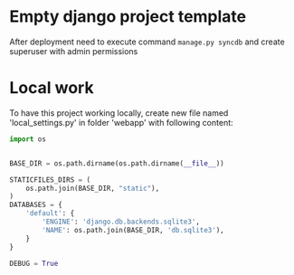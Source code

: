 # Empty django project template
After deployment need to execute command `manage.py syncdb`
and create superuser with admin permissions

# Local work
To have this project working locally,
create new file named 'local_settings.py' in folder 'webapp' with following content:
```python
import os


BASE_DIR = os.path.dirname(os.path.dirname(__file__))

STATICFILES_DIRS = (
    os.path.join(BASE_DIR, "static"),
)
DATABASES = {
    'default': {
        'ENGINE': 'django.db.backends.sqlite3',
        'NAME': os.path.join(BASE_DIR, 'db.sqlite3'),
    }
}

DEBUG = True
```
